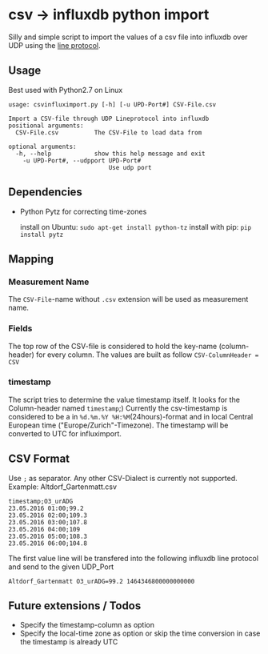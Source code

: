# csv -> influxdb python import

Silly and simple script to import the values of a csv file into influxdb over UDP using the [line protocol](https://docs.influxdata.com/influxdb/v0.13/write_protocols/line).

## Usage
Best used with Python2.7 on Linux
 
```
usage: csvinfluximport.py [-h] [-u UPD-Port#] CSV-File.csv

Import a CSV-file through UDP Lineprotocol into influxdb
positional arguments:
  CSV-File.csv          The CSV-File to load data from

optional arguments:
  -h, --help            show this help message and exit
    -u UPD-Port#, --udpport UPD-Port#
                            Use udp port

```
## Dependencies
- Python Pytz for correcting time-zones

  install on Ubuntu: `sudo apt-get install python-tz`
  install with pip: `pip install pytz`


## Mapping
###  Measurement Name 
The `CSV-File`-name without `.csv` extension will be used as measurement name.
### Fields
The top row of the CSV-file is considered to hold the key-name (column-header) for every column.
The values are built as follow `CSV-ColumnHeader = CSV`

### timestamp
The script tries to determine the value timestamp itself. It looks for the Column-header named `timestamp`;)
Currently the csv-timestamp is considered to be a in `%d.%m.%Y %H:%M`(24hours)-format and in local Central European time ("Europe/Zurich"-Timezone).
The timestamp will be converted to UTC for influximport.

## CSV Format
Use `;` as separator. Any other CSV-Dialect is currently not supported.
Example: Altdorf_Gartenmatt.csv
```
timestamp;O3_urADG
23.05.2016 01:00;99.2
23.05.2016 02:00;109.3
23.05.2016 03:00;107.8
23.05.2016 04:00;109
23.05.2016 05:00;108.3
23.05.2016 06:00;104.8
```
The first value line will be transfered into the following influxdb line protocol and send to the given UDP_Port
```
Altdorf_Gartenmatt O3_urADG=99.2 1464346800000000000
```


## Future extensions / Todos
- Specify the timestamp-column as option
- Specify the local-time zone as option or skip the time conversion in case the timestamp is already UTC 

